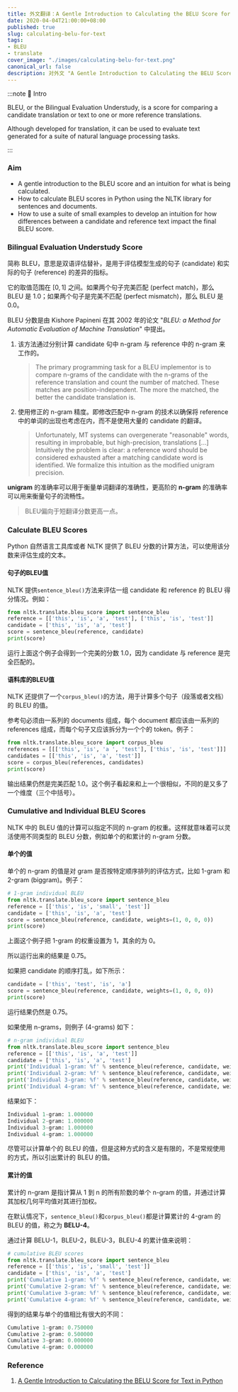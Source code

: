 ```yaml
---
title: 外文翻译：A Gentle Introduction to Calculating the BELU Score for Text in Python
date: 2020-04-04T21:00:00+08:00
published: true
slug: calculating-belu-for-text
tags:
- BLEU
- translate
cover_image: "./images/calculating-belu-for-text.png"
canonical_url: false
description: 对外文 "A Gentle Introduction to Calculating the BELU Score for Text in Python" 的翻译与解释
---
```


:::note 📜 Intro

BLEU, or the Bilingual Evaluation Understudy, is a score for comparing a candidate translation or text to one or more reference translations.

Although developed for translation, it can be used to evaluate text generated for a suite of natural language processing tasks.

:::

### Aim

* A gentle introduction to the BLEU score and an intuition for what is being calculated.
* How to calculate BLEU scores in Python using the NLTK library for sentences and documents.
* How to use a suite of small examples to develop an intuition for how differences between a candidate and reference text impact the final BLEU score.

<!-- more -->

### Bilingual Evaluation Understudy Score

简称 BLEU，意思是双语评估替补，是用于评估模型生成的句子 (candidate) 和实际的句子 (reference) 的差异的指标。

它的取值范围在 $[0, 1]$ 之间。如果两个句子完美匹配 (perfect match)，那么 BLEU 是 1.0；如果两个句子是完美不匹配 (perfect mismatch)，那么 BLEU 是 0.0。

BLEU 分数是由 Kishore Papineni 在其 2002 年的论文 "*BLEU: a Method for Automatic Evaluation of Machine Translation*" 中提出。

1. 该方法通过分别计算 candidate 句中 n-gram 与 reference 中的 n-gram 来工作的。

    > The primary programming task for a BLEU implementor is to compare n-grams of the candidate with the n-grams of the reference translation and count the number of matched. These matches are position-independent. The more the matched, the better the candidate translation is.

2. 使用修正的 n-gram 精度。即修改匹配中 n-gram 的技术以确保将 reference 中的单词的出现也考虑在内，而不是使用大量的 candidate 的翻译。

    > Unfortunately, MT systems can overgenerate "reasonable" words, resulting in improbable, but high-precision, translations [...] Intuitively the problem is clear: a reference word should be considered exhausted after a matching candidate word is identified. We formalize this intuition as the modified unigram precision.

**unigram** 的准确率可以用于衡量单词翻译的准确性，更高阶的 **n-gram** 的准确率可以用来衡量句子的流畅性。

> BLEU偏向于短翻译分数更高一点。

### Calculate BLEU Scores

Python 自然语言工具库或者 NLTK 提供了 BLEU 分数的计算方法，可以使用该分数来评估生成的文本。

#### 句子的BLEU值

NLTK 提供`sentence_bleu()`方法来评估一组 candidate 和 reference 的 BLEU 得分情况。例如：

```python
from nltk.translate.bleu_score import sentence_bleu
reference = [['this', 'is', 'a', 'test'], ['this', 'is', 'test']]
candidate = ['this', 'is', 'a', 'test']
score = sentence_bleu(reference, candidate)
print(score)
```

运行上面这个例子会得到一个完美的分数 1.0，因为 candidate 与 reference 是完全匹配的。

#### 语料库的BLEU值

NLTK 还提供了一个`corpus_bleu()`的方法，用于计算多个句子（段落或者文档）的 BLEU 的值。

参考句必须由一系列的 documents 组成，每个 document 都应该由一系列的 references 组成，而每个句子又应该拆分为一个个的 token。例子：

```python
from nltk.translate.bleu_score import corpus_bleu
references = [[['this', 'is', 'a ', 'test'], ['this', 'is', 'test']]]
candidates = [['this', 'is', 'a', 'test']]
score = corpus_bleu(references, candidates)
print(score)
```

输出结果仍然是完美匹配 1.0。这个例子看起来和上一个很相似，不同的是又多了一个维度（三个中括号）。

### Cumulative and Individual BLEU Scores

NLTK 中的 BLEU 值的计算可以指定不同的 n-gram 的权重。这样就意味着可以灵活使用不同类型的 BLEU 分数，例如单个的和累计的 n-gram 分数。

#### 单个的值

单个的 n-gram 的值是对 gram 是否按特定顺序排列的评估方式，比如 1-gram 和 2-gram (biggram)。例子：

```python
# 1-gram individual BLEU
from nltk.translate.bleu_score import sentence_bleu
reference = [['this', 'is', 'small', 'test']]
candidate = ['this', 'is', 'a', 'test']
score = sentence_bleu(reference, candidate, weights=(1, 0, 0, 0))
print(score)
```

上面这个例子把 1-gram 的权重设置为 1，其余的为 0。

所以运行出来的结果是 0.75。

如果把 candidate 的顺序打乱，如下所示：

```python
candidate = ['this', 'test', 'is', 'a']
score = sentence_bleu(reference, candidate, weights=(1, 0, 0, 0))
print(score)
```

运行结果仍然是 0.75。

如果使用 n-grams，则例子 (4-grams) 如下：

```python
# n-gram individual BLEU
from nltk.translate.bleu_score import sentence_bleu
reference = [['this', 'is', 'a', 'test']]
candidate = ['this', 'is', 'a', 'test']
print('Individual 1-gram: %f' % sentence_bleu(reference, candidate, weights=(1, 0, 0, 0)))
print('Individual 2-gram: %f' % sentence_bleu(reference, candidate, weights=(0, 1, 0, 0)))
print('Individual 3-gram: %f' % sentence_bleu(reference, candidate, weights=(0, 0, 1, 0)))
print('Individual 4-gram: %f' % sentence_bleu(reference, candidate, weights=(0, 0, 0, 1)))
```

结果如下：

```python
Individual 1-gram: 1.000000
Individual 2-gram: 1.000000
Individual 3-gram: 1.000000
Individual 4-gram: 1.000000
```

尽管可以计算单个的 BLEU 的值，但是这种方式的含义是有限的，不是常规使用的方式，所以引出累计的 BLEU 的值。

#### 累计的值

累计的 n-gram 是指计算从 1 到 n 的所有阶数的单个 n-gram 的值，并通过计算其加权几何平均值对其进行加权。

在默认情况下，`sentence_bleu()`和`corpus_bleu()`都是计算累计的 4-gram 的 BLEU 的值，称之为 **BELU-4**。

通过计算 BELU-1，BLEU-2，BLEU-3，BLEU-4 的累计值来说明：

```python
# cumulative BLEU scores
from nltk.translate.bleu_score import sentence_bleu
reference = [['this', 'is', 'small', 'test']]
candidate = ['this', 'is', 'a', 'test']
print('Cumulative 1-gram: %f' % sentence_bleu(reference, candidate, weights=(1, 0, 0, 0)))
print('Cumulative 2-gram: %f' % sentence_bleu(reference, candidate, weights=(0.5, 0.5, 0, 0)))
print('Cumulative 3-gram: %f' % sentence_bleu(reference, candidate, weights=(0.33, 0.33, 0.33, 0)))
print('Cumulative 4-gram: %f' % sentence_bleu(reference, candidate, weights=(0.25, 0.25, 0.25, 0.25)))
```

得到的结果与单个的值相比有很大的不同：

```python
Cumulative 1-gram: 0.750000
Cumulative 2-gram: 0.500000
Cumulative 3-gram: 0.000000
Cumulative 4-gram: 0.000000
```

### Reference

1. [A Gentle Introduction to Calculating the BELU Score for Text in Python](https://machinelearningmastery.com/calculate-bleu-score-for-text-python/)